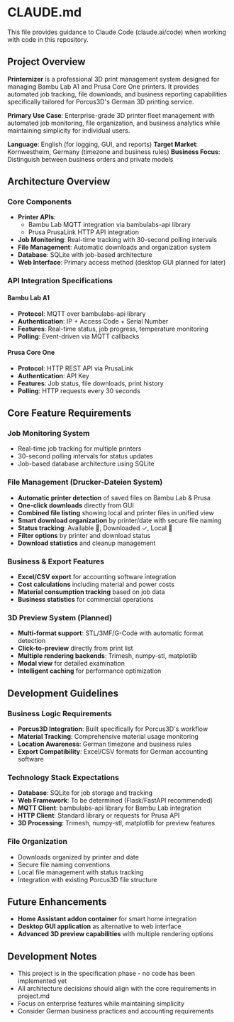 # CLAUDE.md

This file provides guidance to Claude Code (claude.ai/code) when working with code in this repository.

## Project Overview

**Printernizer** is a professional 3D print management system designed for managing Bambu Lab A1 and Prusa Core One printers. It provides automated job tracking, file downloads, and business reporting capabilities specifically tailored for Porcus3D's German 3D printing service.

**Primary Use Case**: Enterprise-grade 3D printer fleet management with automated job monitoring, file organization, and business analytics while maintaining simplicity for individual users.

**Language**: English (for logging, GUI, and reports)
**Target Market**: Kornwestheim, Germany (timezone and business rules)
**Business Focus**: Distinguish between business orders and private models

## Architecture Overview

### Core Components
- **Printer APIs**: 
  - Bambu Lab MQTT integration via bambulabs-api library
  - Prusa PrusaLink HTTP API integration
- **Job Monitoring**: Real-time tracking with 30-second polling intervals
- **File Management**: Automatic downloads and organization system
- **Database**: SQLite with job-based architecture
- **Web Interface**: Primary access method (desktop GUI planned for later)

### API Integration Specifications

#### Bambu Lab A1
- **Protocol**: MQTT over bambulabs-api library
- **Authentication**: IP + Access Code + Serial Number
- **Features**: Real-time status, job progress, temperature monitoring
- **Polling**: Event-driven via MQTT callbacks

#### Prusa Core One  
- **Protocol**: HTTP REST API via PrusaLink
- **Authentication**: API Key
- **Features**: Job status, file downloads, print history
- **Polling**: HTTP requests every 30 seconds

## Core Feature Requirements

### Job Monitoring System
- Real-time job tracking for multiple printers
- 30-second polling intervals for status updates
- Job-based database architecture using SQLite

### File Management (Drucker-Dateien System)
- **Automatic printer detection** of saved files on Bambu Lab & Prusa
- **One-click downloads** directly from GUI
- **Combined file listing** showing local and printer files in unified view
- **Smart download organization** by printer/date with secure file naming
- **Status tracking**: Available 📁, Downloaded ✓, Local 💾
- **Filter options** by printer and download status
- **Download statistics** and cleanup management

### Business & Export Features
- **Excel/CSV export** for accounting software integration
- **Cost calculations** including material and power costs
- **Material consumption tracking** based on job data
- **Business statistics** for commercial operations

### 3D Preview System (Planned)
- **Multi-format support**: STL/3MF/G-Code with automatic format detection
- **Click-to-preview** directly from print list
- **Multiple rendering backends**: Trimesh, numpy-stl, matplotlib
- **Modal view** for detailed examination
- **Intelligent caching** for performance optimization

## Development Guidelines

### Business Logic Requirements
- **Porcus3D Integration**: Built specifically for Porcus3D's workflow
- **Material Tracking**: Comprehensive material usage monitoring
- **Location Awareness**: German timezone and business rules
- **Export Compatibility**: Excel/CSV formats for German accounting software

### Technology Stack Expectations
- **Database**: SQLite for job storage and tracking
- **Web Framework**: To be determined (Flask/FastAPI recommended)
- **MQTT Client**: bambulabs-api library for Bambu Lab integration
- **HTTP Client**: Standard library or requests for Prusa API
- **3D Processing**: Trimesh, numpy-stl, matplotlib for preview features

### File Organization
- Downloads organized by printer and date
- Secure file naming conventions
- Local file management with status tracking
- Integration with existing Porcus3D file structure

## Future Enhancements
- **Home Assistant addon container** for smart home integration
- **Desktop GUI application** as alternative to web interface
- **Advanced 3D preview capabilities** with multiple rendering options

## Development Notes
- This project is in the specification phase - no code has been implemented yet
- All architecture decisions should align with the core requirements in project.md
- Focus on enterprise features while maintaining simplicity
- Consider German business practices and accounting requirements